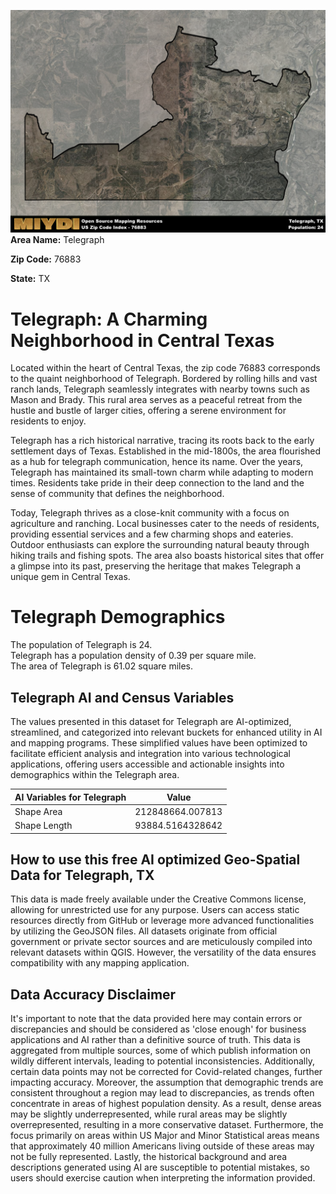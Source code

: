 ![Image Alt Text](../_images/76883.png)
**Area Name:** Telegraph

**Zip Code:** 76883

**State:** TX


# Telegraph: A Charming Neighborhood in Central Texas  

Located within the heart of Central Texas, the zip code 76883 corresponds to the quaint neighborhood of Telegraph. Bordered by rolling hills and vast ranch lands, Telegraph seamlessly integrates with nearby towns such as Mason and Brady. This rural area serves as a peaceful retreat from the hustle and bustle of larger cities, offering a serene environment for residents to enjoy.

Telegraph has a rich historical narrative, tracing its roots back to the early settlement days of Texas. Established in the mid-1800s, the area flourished as a hub for telegraph communication, hence its name. Over the years, Telegraph has maintained its small-town charm while adapting to modern times. Residents take pride in their deep connection to the land and the sense of community that defines the neighborhood.

Today, Telegraph thrives as a close-knit community with a focus on agriculture and ranching. Local businesses cater to the needs of residents, providing essential services and a few charming shops and eateries. Outdoor enthusiasts can explore the surrounding natural beauty through hiking trails and fishing spots. The area also boasts historical sites that offer a glimpse into its past, preserving the heritage that makes Telegraph a unique gem in Central Texas.

# Telegraph Demographics

The population of Telegraph is 24.  
Telegraph has a population density of 0.39 per square mile.  
The area of Telegraph is 61.02 square miles.  

## Telegraph AI and Census Variables

The values presented in this dataset for Telegraph are AI-optimized, streamlined, and categorized into relevant buckets for enhanced utility in AI and mapping programs. These simplified values have been optimized to facilitate efficient analysis and integration into various technological applications, offering users accessible and actionable insights into demographics within the Telegraph area.

| AI Variables for Telegraph | Value |
|-------------|-------|
| Shape Area | 212848664.007813 |
| Shape Length | 93884.5164328642 |

## How to use this free AI optimized Geo-Spatial Data for Telegraph, TX

This data is made freely available under the Creative Commons license, allowing for unrestricted use for any purpose. Users can access static resources directly from GitHub or leverage more advanced functionalities by utilizing the GeoJSON files. All datasets originate from official government or private sector sources and are meticulously compiled into relevant datasets within QGIS. However, the versatility of the data ensures compatibility with any mapping application.

## Data Accuracy Disclaimer
It's important to note that the data provided here may contain errors or discrepancies and should be considered as 'close enough' for business applications and AI rather than a definitive source of truth. This data is aggregated from multiple sources, some of which publish information on wildly different intervals, leading to potential inconsistencies. Additionally, certain data points may not be corrected for Covid-related changes, further impacting accuracy. Moreover, the assumption that demographic trends are consistent throughout a region may lead to discrepancies, as trends often concentrate in areas of highest population density. As a result, dense areas may be slightly underrepresented, while rural areas may be slightly overrepresented, resulting in a more conservative dataset. Furthermore, the focus primarily on areas within US Major and Minor Statistical areas means that approximately 40 million Americans living outside of these areas may not be fully represented. Lastly, the historical background and area descriptions generated using AI are susceptible to potential mistakes, so users should exercise caution when interpreting the information provided.
